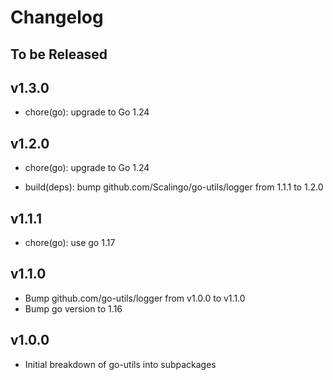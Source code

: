 # Changelog

## To be Released

## v1.3.0

* chore(go): upgrade to Go 1.24


## v1.2.0

* chore(go): upgrade to Go 1.24


* build(deps): bump github.com/Scalingo/go-utils/logger from 1.1.1 to 1.2.0

## v1.1.1

* chore(go): use go 1.17

## v1.1.0

* Bump github.com/go-utils/logger from v1.0.0 to v1.1.0
* Bump go version to 1.16

## v1.0.0

* Initial breakdown of go-utils into subpackages
